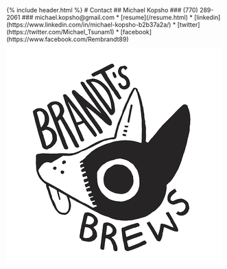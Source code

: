 <head>
  <link rel="icon" href="BrandtsBrewVector2-1.png" type="image/png">
</head>
{% include header.html %}
# Contact
## Michael Kopsho
### (770) 289-2061
### michael.kopsho@gmail.com
* [resume](/resume.html)
* [linkedin](https://www.linkedin.com/in/michael-kopsho-b2b37a2a/)
* [twitter](https://twitter.com/Michael_Tsunam1)
* [facebook](https://www.facebook.com/Rembrandt89)

[![Brandt's Brews](/images/BrandtsBrewVector.png)](https://www.instagram.com/hikari_smoked_bacon/?hl=en)
